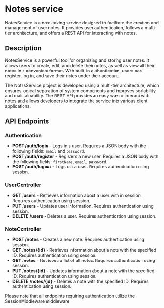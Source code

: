 # Notes service

NotesService is a note-taking service designed to facilitate the creation and management of user notes. It provides user authentication, follows a multi-tier architecture, and offers a REST API for interacting with notes.

## Description

NotesService is a powerful tool for organizing and storing user notes. It allows users to create, edit, and delete their notes, as well as view all their notes in a convenient format. With built-in authentication, users can register, log in, and save their notes under their account.

The NotesService project is developed using a multi-tier architecture, which ensures logical separation of system components and improves scalability and maintainability. The REST API provides an easy way to interact with notes and allows developers to integrate the service into various client applications.

## API Endpoints

### Authentication

- **POST /auth/login** - Logs in a user. Requires a JSON body with the following fields: `email` and `password`.
- **POST /auth/register** - Registers a new user. Requires a JSON body with the following fields: `firstName`, `email`, `password`.
- **POST /auth/logout** - Logs out a user. Requires authentication using session.

### UserController

- **GET /users** - Retrieves information about a user with in session. Requires authentication using session.
- **PUT /users** - Updates user information. Requires authentication using session.
- **DELETE /users** - Deletes a user. Requires authentication using session.

### NoteController

- **POST /notes** - Creates a new note. Requires authentication using session.
- **GET /notes/{id}** - Retrieves information about a note with the specified ID. Requires authentication using session.
- **GET /notes** - Retrieves a list of all notes. Requires authentication using session.
- **PUT /notes/{id}** - Updates information about a note with the specified ID. Requires authentication using session.
- **DELETE /notes/{id}** - Deletes a note with the specified ID. Requires authentication using session.

Please note that all endpoints requiring authentication utilize the SessionMiddleware middleware.